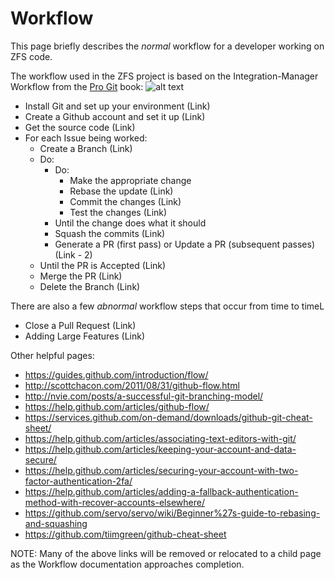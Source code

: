 # Workflow

This page briefly describes the *normal* workflow for a developer working on ZFS code.

The workflow used in the ZFS project is based on the Integration-Manager Workflow from the [Pro Git][pro-git] book:
![alt text](https://git-scm.com/book/en/v2/images/integration-manager.png "Workflow")

* Install Git and set up your environment (Link)
* Create a Github account and set it up (Link)
* Get the source code (Link)
* For each Issue being worked:
   * Create a Branch (Link)
   * Do:
       * Do:
           * Make the appropriate change
           * Rebase the update (Link)
           * Commit the changes (Link)
           * Test the changes (Link)
       * Until the change does what it should
       * Squash the commits (Link)
       * Generate a PR (first pass) or Update a PR (subsequent passes) (Link - 2)
   * Until the PR is Accepted (Link)
   * Merge the PR (Link)
   * Delete the Branch (Link)

There are also a few *abnormal* workflow steps that occur from time to timeL

* Close a Pull Request (Link)
* Adding Large Features (Link)

Other helpful pages:
* https://guides.github.com/introduction/flow/
* http://scottchacon.com/2011/08/31/github-flow.html
* http://nvie.com/posts/a-successful-git-branching-model/
* https://help.github.com/articles/github-flow/
* https://services.github.com/on-demand/downloads/github-git-cheat-sheet/
* https://help.github.com/articles/associating-text-editors-with-git/
* https://help.github.com/articles/keeping-your-account-and-data-secure/
* https://help.github.com/articles/securing-your-account-with-two-factor-authentication-2fa/
* https://help.github.com/articles/adding-a-fallback-authentication-method-with-recover-accounts-elsewhere/
* https://github.com/servo/servo/wiki/Beginner%27s-guide-to-rebasing-and-squashing
* https://github.com/tiimgreen/github-cheat-sheet

NOTE:  Many of the above links will be removed or relocated to a child page as the Workflow documentation approaches completion.

[pro-git]: https://git-scm.com/book/en/v2

